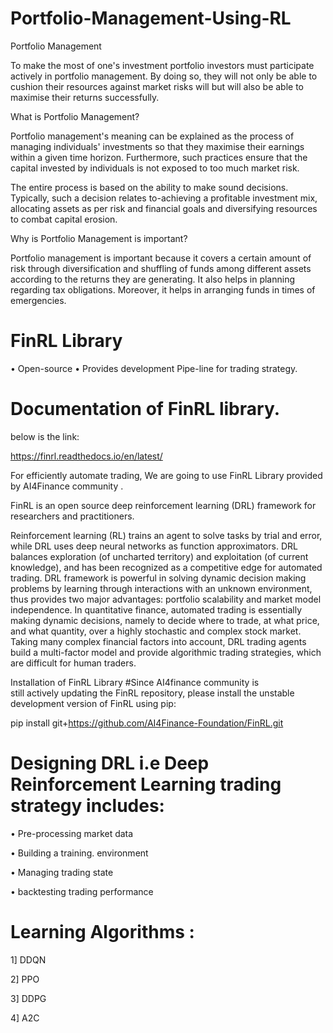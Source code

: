 # Portfolio-Management-Using-RL

Portfolio Management

To make the most of one's investment portfolio investors must participate actively in portfolio
management. By doing so, they will not only be able to cushion their resources against market risks will 
but will also be able to maximise their returns successfully.

What is Portfolio Management?

Portfolio management's meaning can be explained as the process of managing individuals'
investments so that they maximise their earnings within a given time horizon. Furthermore, such
practices ensure that the capital invested by individuals is not exposed to too much market risk.

The entire process is based on the ability to make sound decisions. Typically, such a decision relates
to-achieving a profitable investment mix, allocating assets as per risk and financial goals and
diversifying resources to combat capital erosion.


Why is Portfolio Management is important?

Portfolio management is important because it covers a certain amount of risk through diversification and shuffling of funds among different assets according to the returns they are generating. It also helps in planning regarding tax obligations. Moreover, it helps in arranging funds in times of emergencies.



# FinRL Library

• Open-source 
• Provides development Pipe-line for trading strategy.

# Documentation of FinRL library.
below is the link:

https://finrl.readthedocs.io/en/latest/


For efficiently automate trading, We are going to use FinRL Library provided by  AI4Finance community .

FinRL is an open source deep reinforcement learning (DRL) framework for researchers and practitioners.

Reinforcement learning (RL) trains an agent to solve tasks by trial and error, while DRL uses deep neural networks as function approximators. DRL balances exploration (of uncharted territory) and exploitation (of current knowledge), and has been recognized as a competitive edge for automated trading. DRL framework is powerful in solving dynamic decision making problems by learning through interactions with an unknown environment, thus provides two major advantages: portfolio scalability and market model independence. In quantitative finance, automated trading is essentially making dynamic decisions, namely to decide where to trade, at what price, and what quantity, over a highly stochastic and complex stock market. Taking many complex financial factors into account, DRL trading agents build a multi-factor model and provide algorithmic trading strategies, which are difficult for human traders.

Installation of FinRL Library
#Since AI4finance community is  
still actively updating the FinRL repository, please install the unstable development version of FinRL using pip:


pip install git+https://github.com/AI4Finance-Foundation/FinRL.git

# Designing DRL i.e Deep Reinforcement Learning trading strategy includes:
 • Pre-processing market data 
 
 • Building a training. environment 
 
 • Managing trading state 
 
 • backtesting trading performance
 
 # Learning Algorithms :
   1] DDQN 
   
   2] PPO 
   
   3] DDPG 
   
   4] A2C 
   
